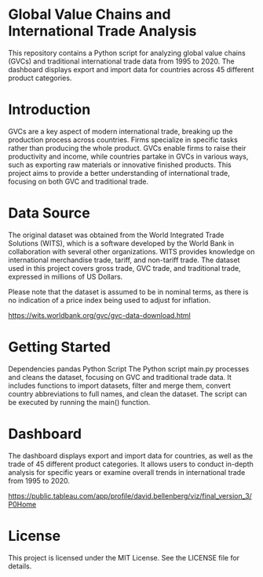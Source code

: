 # Global Value Chains and International Trade Analysis

This repository contains a Python script for analyzing global value chains (GVCs) and traditional international trade data from 1995 to 2020. The dashboard displays export and import data for countries across 45 different product categories.

# Introduction

GVCs are a key aspect of modern international trade, breaking up the production process across countries. Firms specialize in specific tasks rather than producing the whole product. GVCs enable firms to raise their productivity and income, while countries partake in GVCs in various ways, such as exporting raw materials or innovative finished products. This project aims to provide a better understanding of international trade, focusing on both GVC and traditional trade.

# Data Source

The original dataset was obtained from the World Integrated Trade Solutions (WITS), which is a software developed by the World Bank in collaboration with several other organizations. WITS provides knowledge on international merchandise trade, tariff, and non-tariff trade. The dataset used in this project covers gross trade, GVC trade, and traditional trade, expressed in millions of US Dollars.

Please note that the dataset is assumed to be in nominal terms, as there is no indication of a price index being used to adjust for inflation.

https://wits.worldbank.org/gvc/gvc-data-download.html

# Getting Started

Dependencies
pandas
Python Script
The Python script main.py processes and cleans the dataset, focusing on GVC and traditional trade data. It includes functions to import datasets, filter and merge them, convert country abbreviations to full names, and clean the dataset. The script can be executed by running the main() function.

# Dashboard

The dashboard displays export and import data for countries, as well as the trade of 45 different product categories. It allows users to conduct in-depth analysis for specific years or examine overall trends in international trade from 1995 to 2020.

https://public.tableau.com/app/profile/david.bellenberg/viz/final_version_3/P0Home


# License

This project is licensed under the MIT License. See the LICENSE file for details.


